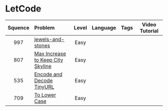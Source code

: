 # LetCode


| Squence | Problem       | Level  | Language  | Tags | Video Tutorial|
|:-------:|:--------------|:------:|:---------:|:----:|:-------------:|
| 997 | [jewels-and-stones](https://github.com/lyctea/LetCode/blob/master/JavaScript/771.js) | Easy || ||
| 807 | [Max Increase to Keep City Skyline](https://github.com/lyctea/LetCode/blob/master/JavaScript/807.js) | Easy || ||
| 535 | [Encode and Decode TinyURL](https://github.com/lyctea/LetCode/blob/master/JavaScript/535.js) | Easy || ||
| 709 | [To Lower Case](https://github.com/lyctea/LetCode/blob/master/JavaScript/709.js) | Easy || ||
